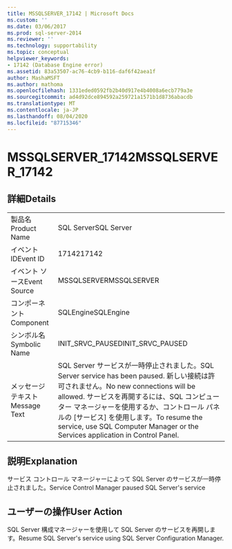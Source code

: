 ```yaml
---
title: MSSQLSERVER_17142 | Microsoft Docs
ms.custom: ''
ms.date: 03/06/2017
ms.prod: sql-server-2014
ms.reviewer: ''
ms.technology: supportability
ms.topic: conceptual
helpviewer_keywords:
- 17142 (Database Engine error)
ms.assetid: 83a53507-ac76-4cb9-b116-daf6f42aea1f
author: MashaMSFT
ms.author: mathoma
ms.openlocfilehash: 1331eded0592fb2b40d917e4b4008a6ecb779a3e
ms.sourcegitcommit: ad4d92dce894592a259721a1571b1d8736abacdb
ms.translationtype: MT
ms.contentlocale: ja-JP
ms.lasthandoff: 08/04/2020
ms.locfileid: "87715346"
---
```

# <a name="mssqlserver_17142"></a><span data-ttu-id="5b113-102">MSSQLSERVER_17142</span><span class="sxs-lookup"><span data-stu-id="5b113-102">MSSQLSERVER_17142</span></span>
    
## <a name="details"></a><span data-ttu-id="5b113-103">詳細</span><span class="sxs-lookup"><span data-stu-id="5b113-103">Details</span></span>  
  
|||  
|-|-|  
|<span data-ttu-id="5b113-104">製品名</span><span class="sxs-lookup"><span data-stu-id="5b113-104">Product Name</span></span>|<span data-ttu-id="5b113-105">SQL Server</span><span class="sxs-lookup"><span data-stu-id="5b113-105">SQL Server</span></span>|  
|<span data-ttu-id="5b113-106">イベント ID</span><span class="sxs-lookup"><span data-stu-id="5b113-106">Event ID</span></span>|<span data-ttu-id="5b113-107">17142</span><span class="sxs-lookup"><span data-stu-id="5b113-107">17142</span></span>|  
|<span data-ttu-id="5b113-108">イベント ソース</span><span class="sxs-lookup"><span data-stu-id="5b113-108">Event Source</span></span>|<span data-ttu-id="5b113-109">MSSQLSERVER</span><span class="sxs-lookup"><span data-stu-id="5b113-109">MSSQLSERVER</span></span>|  
|<span data-ttu-id="5b113-110">コンポーネント</span><span class="sxs-lookup"><span data-stu-id="5b113-110">Component</span></span>|<span data-ttu-id="5b113-111">SQLEngine</span><span class="sxs-lookup"><span data-stu-id="5b113-111">SQLEngine</span></span>|  
|<span data-ttu-id="5b113-112">シンボル名</span><span class="sxs-lookup"><span data-stu-id="5b113-112">Symbolic Name</span></span>|<span data-ttu-id="5b113-113">INIT_SRVC_PAUSED</span><span class="sxs-lookup"><span data-stu-id="5b113-113">INIT_SRVC_PAUSED</span></span>|  
|<span data-ttu-id="5b113-114">メッセージ テキスト</span><span class="sxs-lookup"><span data-stu-id="5b113-114">Message Text</span></span>|<span data-ttu-id="5b113-115">SQL Server サービスが一時停止されました。</span><span class="sxs-lookup"><span data-stu-id="5b113-115">SQL Server service has been paused.</span></span> <span data-ttu-id="5b113-116">新しい接続は許可されません。</span><span class="sxs-lookup"><span data-stu-id="5b113-116">No new connections will be allowed.</span></span> <span data-ttu-id="5b113-117">サービスを再開するには、SQL コンピューター マネージャーを使用するか、コントロール パネルの [サービス] を使用します。</span><span class="sxs-lookup"><span data-stu-id="5b113-117">To resume the service, use SQL Computer Manager or the Services application in Control Panel.</span></span>|  
  
## <a name="explanation"></a><span data-ttu-id="5b113-118">説明</span><span class="sxs-lookup"><span data-stu-id="5b113-118">Explanation</span></span>  
 <span data-ttu-id="5b113-119">サービス コントロール マネージャーによって SQL Server のサービスが一時停止されました。</span><span class="sxs-lookup"><span data-stu-id="5b113-119">Service Control Manager paused SQL Server's service</span></span>  
  
## <a name="user-action"></a><span data-ttu-id="5b113-120">ユーザーの操作</span><span class="sxs-lookup"><span data-stu-id="5b113-120">User Action</span></span>  
 <span data-ttu-id="5b113-121">SQL Server 構成マネージャーを使用して SQL Server のサービスを再開します。</span><span class="sxs-lookup"><span data-stu-id="5b113-121">Resume SQL Server's service using SQL Server Configuration Manager.</span></span>  
  
  
